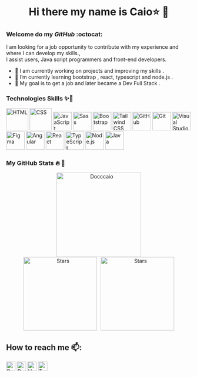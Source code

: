 <h1 align="center"> Hi there  my name is Caio⭐ 🤩</h1> 

<div> 

### Welcome do my  _GitHub_ :octocat:

 I am looking for a job opportunity to contribute with my experience and where I can develop my skills.,<br> 
 I assist users, Java script programmers and front-end developers.<br>

- 🔭 I am currently working on projects and improving my skills .
- 🌱 I’m currently learning bootstrap , react, typescript and node.js .
- 🧠 My goal is to get a job and later became a Dev Full Stack .

 
 
    
### Technologies Skills  ✨🚀 



 <div>
	<img width="60" src="https://user-images.githubusercontent.com/25181517/192158954-f88b5814-d510-4564-b285-dff7d6400dad.png" alt="HTML" title="HTML"/>
	<img width="60" src="https://user-images.githubusercontent.com/25181517/183898674-75a4a1b1-f960-4ea9-abcb-637170a00a75.png" alt="CSS" title="CSS"/>
	<img width="50" src="https://user-images.githubusercontent.com/25181517/117447155-6a868a00-af3d-11eb-9cfe-245df15c9f3f.png" alt="JavaScript" title="JavaScript"/>
	<img width="50" src="https://user-images.githubusercontent.com/25181517/192158956-48192682-23d5-4bfc-9dfb-6511ade346bc.png" alt="Sass" title="Sass"/>
	<img width="50" src="https://user-images.githubusercontent.com/25181517/183898054-b3d693d4-dafb-4808-a509-bab54cf5de34.png" alt="Bootstrap" title="Bootstrap"/>
	<img width="50" src="https://user-images.githubusercontent.com/25181517/202896760-337261ed-ee92-4979-84c4-d4b829c7355d.png" alt="Tailwind CSS" title="Tailwind CSS"/>
	<img width="50" src="https://user-images.githubusercontent.com/25181517/192108374-8da61ba1-99ec-41d7-80b8-fb2f7c0a4948.png" alt="GitHub" title="GitHub"/>
	<img width="50" src="https://user-images.githubusercontent.com/25181517/192108372-f71d70ac-7ae6-4c0d-8395-51d8870c2ef0.png" alt="Git" title="Git"/> 
	<img width="50" src="https://user-images.githubusercontent.com/25181517/192108891-d86b6220-e232-423a-bf5f-90903e6887c3.png" alt="Visual Studio Code" title="Visual Studio Code"/>
	<img width="50" src="https://user-images.githubusercontent.com/25181517/189715289-df3ee512-6eca-463f-a0f4-c10d94a06b2f.png" alt="Figma" title="Figma"/>
	<img width="50" src="https://user-images.githubusercontent.com/25181517/183890595-779a7e64-3f43-4634-bad2-eceef4e80268.png" alt="Angular" title="Angular"/>
	<img width="50" src="https://user-images.githubusercontent.com/25181517/183897015-94a058a6-b86e-4e42-a37f-bf92061753e5.png" alt="React" title="React"/>      
	<img width="50" src="https://user-images.githubusercontent.com/25181517/183890598-19a0ac2d-e88a-4005-a8df-1ee36782fde1.png" alt="TypeScript" title="TypeScript"/>
	<img width="50" src="https://user-images.githubusercontent.com/25181517/183568594-85e280a7-0d7e-4d1a-9028-c8c2209e073c.png" alt="Node.js" title="Node.js"/>
	<img width="50" src="https://user-images.githubusercontent.com/25181517/117201156-9a724800-adec-11eb-9a9d-3cd0f67da4bc.png" alt="Java" title="Java"/>
</div>


                                                                                                                                
 
 

 

                                                                                                                                      

  ### My GitHub Stats 🔥 💪
 
 
 <div  align="center">
<img height="230em" src="https://streak-stats.demolab.com/?user=Doccaio&theme=radical" alt="Docccaio" />                                                                                                                                    
</div>



<div  align="center">  
 <a href="[https://github.com/DocCaio](https://github.com/DenverCoder1/github-readme-streak-stats)"></a>  
<img height="200em" src="https://github-readme-stats.vercel.app/api?username=DocCaio&theme=radical" alt="Stars">&ensp;  
<img height="200em" src="https://github-readme-stats.vercel.app/api/top-langs/?username=DocCaio&layout=compact&theme=radical" alt="Stars">  
</div>  
 
 
                                                                                                                          
       
                                                                                                                                         
  
 
   ## How to reach me 📫:
   <a href="https://www.linkedin.com/in/caio-martins-2ba009207/" target="_blank"><img  alt="Boots" height="25" wight="40" src="https://img.shields.io/badge/LinkedIn-0077B5?style=for-the-badge&logo=linkedin&logoColor=white"/></a>
<a href="https://dev.to/doccaio" target="_blank"><img  alt="Boots" height="25" wight="40" src="https://img.shields.io/badge/dev.to-0A0A0A?style=for-the-badge&logo=devdotto&logoColor=white"/></a>
<a href="https://vercel.com/doccaio" target="_blank"><img  alt="Vercel" height="25" wight="40" src="https://img.shields.io/badge/Vercel-000000?style=for-the-badge&logo=vercel&logoColor=white"/></a>
<a href="https://trello.com/u/caiomartins185/boards" target="_blank"><img alt="Trello" height="25" wight="40" src="https://img.shields.io/badge/Trello-0052CC?style=for-the-badge&logo=trello&logoColor=white"/></a>
                                                                                                                                         
 
                                                                                                                                         
 
  
                                                                                                                                
                                                                                                                                         
 


  
                                                                                                                                      
                                                                                                                                      


                                                                                                                                      
